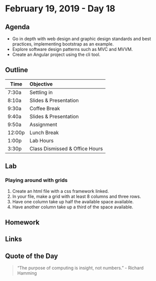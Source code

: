 # February 19, 2019 - Day 18


## Agenda
- Go in depth with web design and graphic design standards and best practices, implementing bootstrap as an example. 
- Explore software design patterns such as MVC and MVVM. 
- Create an Angular project using the cli tool.

## Outline

| Time   | Objective                        |
| -------|:---------------------------------|
| 7:30a  | Settling in                      |
| 8:10a  | Slides & Presentation            |
| 9:30a  | Coffee Break                     |
| 9:40a  | Slides & Presentation            |
| 9:50a  | Assignment                       |
| 12:00p | Lunch Break                      |
| 1:00p  | Lab Hours                        |
| 3:30p  | Class Dismissed & Office Hours   |


## Lab

### Playing around with grids

1. Create an html file with a css framework linked.
2. In your file, make a grid with at least 8 columns and three rows.
3. Have one column take up half the available space available.
4. Have another column take up a third of the space available.  

## Homework


## Links


## Quote of the Day 
>“The purpose of computing is insight, not numbers.” - Richard Hamming
